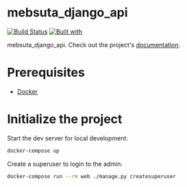 # mebsuta_django_api

[![Build Status](https://travis-ci.org/bestnewkevin/mebsuta_django_api.svg?branch=master)](https://travis-ci.org/bestnewkevin/mebsuta_django_api)
[![Built with](https://img.shields.io/badge/Built_with-Cookiecutter_Django_Rest-F7B633.svg)](https://github.com/agconti/cookiecutter-django-rest)

mebsuta_django_api. Check out the project's [documentation](http://bestnewkevin.github.io/mebsuta_django_api/).

# Prerequisites

- [Docker](https://docs.docker.com/docker-for-mac/install/)

# Initialize the project

Start the dev server for local development:

```bash
docker-compose up
```

Create a superuser to login to the admin:

```bash
docker-compose run --rm web ./manage.py createsuperuser
```
